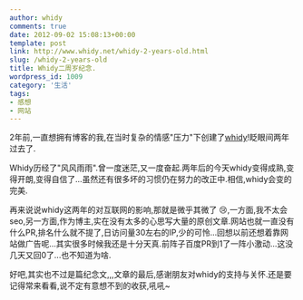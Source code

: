 ```yaml
---
author: whidy
comments: true
date: 2012-09-02 15:08:13+00:00
template: post
link: http://www.whidy.net/whidy-2-years-old.html
slug: /whidy-2-years-old
title: Whidy二周岁纪念.
wordpress_id: 1009
category: '生活'
tags:
- 感想
- 网站
---
```


2年前,一直想拥有博客的我,在当时复杂的情感"压力"下创建了[whidy](/about)!眨眼间两年过去了.

Whidy历经了"风风雨雨".曾一度迷茫,又一度奋起.两年后的今天whidy变得成熟,变得开朗,变得自信了...虽然还有很多坏的习惯仍在努力的改正中.相信,whidy会变的完美.

再来说说whidy这两年的对互联网的影响,那就是微乎其微了 :cry:,一方面,我不太会seo,另一方面,作为博主,实在没有太多的心思写大量的原创文章.网站也就一直没有什么PR,排名什么就不提了,日访问量30左右的IP,少的可怜...回想以前还想着靠网站做广告呢...其实很多时候我还是十分天真.前阵子百度PR到1了一阵小激动...这没几天又回0了...也不知道为啥.

好吧,其实也不过是篇纪念文,,,文章的最后,感谢朋友对whidy的支持与关怀.还是要记得常来看看,说不定有意想不到的收获,吼吼~
